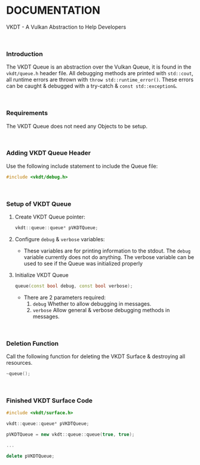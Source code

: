 # DOCUMENTATION

VKDT - A Vulkan Abstraction to Help Developers

<br>

### Introduction

The VKDT Queue is an abstraction over the Vulkan Queue, it is found in the `vkdt/queue.h` header file.
All debugging methods are printed with `std::cout`, all runtime errors are thrown with `throw std::runtime_error()`. These errors can be caught & debugged with a try-catch & `const std::exception&`.

<br>

### Requirements

The VKDT Queue does not need any Objects to be setup.

<br>

### Adding VKDT Queue Header

Use the following include statement to include the Queue file:
```cpp
#include <vkdt/debug.h>
```

<br>

### Setup of VKDT Queue

1. Create VKDT Queue pointer:
	```cpp
	vkdt::queue::queue* pVKDTQueue;
	```

2. Configure `debug` & `verbose` variables:
	- These variables are for printing information to the stdout. The `debug` variable currently does not do anything. The verbose variable can be used to see if the Queue was initialized properly

3. Initialize VKDT Queue
	```cpp
	queue(const bool debug, const bool verbose);
	```

	- There are 2 parameters required:
		1. `debug` Whether to allow debugging in messages.
		2. `verbose` Allow general & verbose debugging methods in messages.

<br>

### Deletion Function

Call the following function for deleting the VKDT Surface & destroying all resources.

```cpp
~queue();
```

<br>

### Finished VKDT Surface Code

```cpp
#include <vkdt/surface.h>

vkdt::queue::queue* pVKDTQueue;

pVKDTQueue = new vkdt::queue::queue(true, true);

...

delete pVKDTQueue;

```